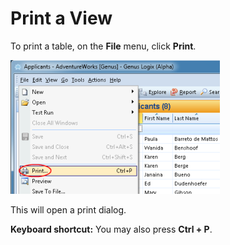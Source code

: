 # Print a View

To print a table, on the **File** menu, click **Print**.

![ID3942A950613E4A1A.ID576E8AAD1CB04025.png](media/ID3942A950613E4A1A.ID576E8AAD1CB04025.png)

This will open a print dialog.

**Keyboard shortcut:** You may also press **Ctrl + P**.